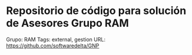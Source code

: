 # Repositorio de código para solución de Asesores Grupo RAM

Grupo: RAM
Tags: external, gestion
URL: https://github.com/softwaredelta/GNP